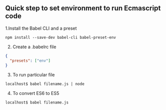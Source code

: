 ## Quick step to set environment to run Ecmascript code

1.Install the Babel CLI and a preset

`npm install --save-dev babel-cli babel-preset-env`

2. Create a .babelrc file

```json
{
  "presets": ["env"]
}
```

3. To run particular file

```localhost$ babel filename.js | node```

4. To convert ES6 to ES5

```localhost$ babel filename.js```